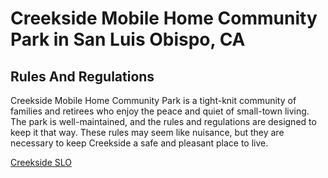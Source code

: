 # Creekside Mobile Home Community Park in San Luis Obispo, CA
## Rules And Regulations

Creekside Mobile Home Community Park is a tight-knit community of families and retirees who enjoy the peace and quiet of small-town living. The park is well-maintained, and the rules and regulations are designed to keep it that way. These rules may seem like nuisance, but they are necessary to keep Creekside a safe and pleasant place to live.

[Creekside SLO](https://creeksideslo.com/)
